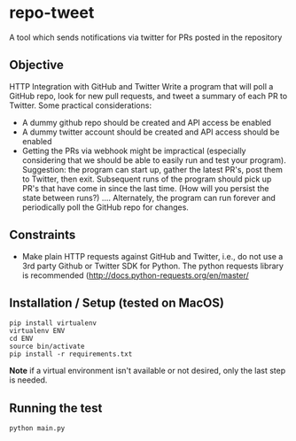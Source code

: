 # repo-tweet
A tool which sends notifications via twitter for PRs posted in the repository


## Objective
HTTP Integration with GitHub and Twitter
Write a program that will poll a GitHub repo, look for new pull requests, and tweet a summary of each PR to Twitter. Some practical considerations:
* A dummy github repo should be created and API access be enabled
* A dummy twitter account should be created and API access should be enabled
* Getting the PRs via webhook might be impractical (especially considering that we should be able to easily run and test your program). Suggestion: the program can start up, gather the latest PR's, post them to Twitter, then exit. Subsequent runs of the program should pick up PR's that have come in since the last time. (How will you persist the state between runs?) .... Alternately, the program can run forever and periodically poll the GitHub repo for changes.

## Constraints
* Make plain HTTP requests against GitHub and Twitter, i.e., do not use a 3rd party Github or Twitter SDK for Python. The python requests library is recommended (http://docs.python-requests.org/en/master/


## Installation / Setup (tested on MacOS)
```
pip install virtualenv
virtualenv ENV
cd ENV
source bin/activate
pip install -r requirements.txt
```
**Note** if a virtual environment isn't available or not desired, only the last step is needed.


## Running the test
```
python main.py
```
